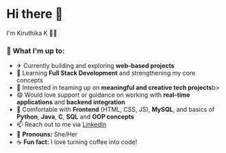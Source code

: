 <h1 align="left">Hi there 👋</h1>

<p>I'm Kiruthika K 🧑‍💻</p>

<h3>🌟 What I'm up to:</h3>

<ul>
  <li>✈ Currently building and exploring <b>web-based projects</b></li>
  <li>🌱 Learning <b>Full Stack Development</b> and strengthening my core concepts</li>
  <li>🤝 Interested in teaming up on <b>meaningful and creative tech projects</b>b></li>
  <li>😄 Would love support or guidance on working with <b>real-time applications</b> and <b>backend integration</b></li>
  <li>💬 Comfortable with <b>Frontend</b> (HTML, CSS, JS), <b>MySQL</b>, and basics of <b>Python</b>, <b>Java</b>, <b>C</b>, <b>SQL</b> and <b>OOP concepts</b></li>
  <li>📫 Reach out to me via <a href="https://www.linkedin.com/in/kiruthika--karthikeyan" target="_blank" rel="noopener noreferrer">LinkedIn</a></li>
  <li>👩 <b>Pronouns:</b> She/Her</li>
  <li>☕ <b>Fun fact:</b> I love turning coffee into code!</li>
</ul>
